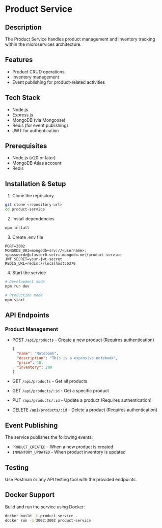 # Product Service

## Description
The Product Service handles product management and inventory tracking within the microservices architecture.

## Features
- Product CRUD operations
- Inventory management
- Event publishing for product-related activities

## Tech Stack
- Node.js
- Express.js
- MongoDB (via Mongoose)
- Redis (for event publishing)
- JWT for authentication

## Prerequisites
- Node.js (v20 or later)
- MongoDB Atlas account
- Redis

## Installation & Setup

1. Clone the repository
```bash
git clone <repository-url>
cd product-service
```

2. Install dependencies
```bash
npm install
```

3. Create .env file
```env
PORT=3002
MONGODB_URI=mongodb+srv://<username>:<password>@cluster0.setri.mongodb.net/product-service
JWT_SECRET=your-jwt-secret
REDIS_URL=redis://localhost:6379
```

4. Start the service
```bash
# Development mode
npm run dev

# Production mode
npm start
```

## API Endpoints

### Product Management
- POST `/api/products` - Create a new product (Requires authentication)
  ```json
  {
    "name": "Notebook",
    "description": "This is a expensive notebook",
    "price": 40,
    "inventory": 200
  }
  ```

- GET `/api/products` - Get all products
- GET `/api/products/:id` - Get a specific product
- PUT `/api/products/:id` - Update a product (Requires authentication)
- DELETE `/api/products/:id` - Delete a product (Requires authentication)

## Event Publishing
The service publishes the following events:
- `PRODUCT_CREATED` - When a new product is created
- `INVENTORY_UPDATED` - When product inventory is updated

## Testing
Use Postman or any API testing tool with the provided endpoints.

## Docker Support
Build and run the service using Docker:
```bash
docker build -t product-service .
docker run -p 3002:3002 product-service
```
